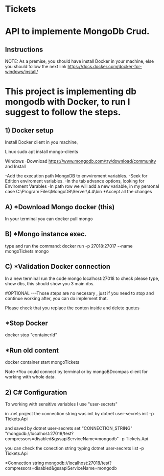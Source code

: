 # Tickets 

# API to implemente MongoDb Crud.

## Instructions

NOTE: As a premise, you should have install Docker in your machine, else you should follow the next link
https://docs.docker.com/docker-for-windows/install/

# This project is implementing db mongodb with Docker, to run I suggest to follow the steps.

## 1) Docker setup

Install Docker client in you machine, 

Linux
 sudo apt install mongo-clients

Windows
 -Download https://www.mongodb.com/try/download/community and Install
 
 -Add the execution path MongoDB to envviroment variables.
 -Seek for Edition enviroment variables.
 -In the tab advance options, looking for Enviroment Varables
 -In path row we will add a new variable, in my personal case C:\Program Files\MongoDB\Server\4.4\bin
 *Accept all the changes


## A) *Download Mongo docker (this)
In your terminal you can 
docker pull mongo

## B) *Mongo instance exec.
type and run the command:
docker run -p 27018:27017 --name mongoTickets mongo

## C) *Validation Docker connection 
In a new terminal run the code
mongo localhost:27018
to check please type,  show dbs, this should show you 3 main dbs.

#OPTIONAL
---Those steps are no necesary , just if you need to stop and continue working after, you can do implement that.

Please check that you replace the conten inside and delete quotes  

## *Stop Docker
docker stop "containerId"

## *Run old content

docker container start mongoTickets


Note
*You could connect by terminal or by  mongoBDcompas client for working with whole data. 



## 2) C# Configuration

To working with sensitive variables I use "user-secrets"

in .net project the connection string was init by 
dotnet user-secrets init -p Tickets.Api

and saved by
dotnet user-secrets set "CONNECTION_STRING" "mongodb://localhost:27018/test?compressors=disabled&gssapiServiceName=mongodb" -p Tickets.Api

you can check the conection string typing 
dotnet user-secrets list -p Tickets.Api

*Connection string
mongodb://localhost:27018/test?compressors=disabled&gssapiServiceName=mongodb


